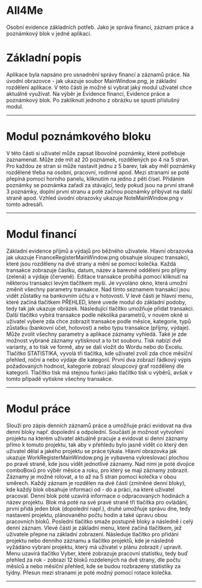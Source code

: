 # All4Me
Osobní evidence základních potřeb. Jako je správa financí, záznam práce a poznámkový blok v jedné aplikaci.
# Základní popis
Aplikace byla napsáno pro usnadnění správy financí a záznamů práce. Na úvodní obrazovce - jak ukazuje soubor MainWindow.png, je základní    rozdělení aplikace. V této části je možné si vybrat jaký modul uživatel chce aktuálně využívat. Na výběr je Evidence financí, Evidence      práce a poznámkový blok. Po zakliknutí jednoho z obrázku se spustí příslušný modul.
*****************************************************************************************************************************************
# Modul poznámkového bloku
V této části si uživatel může zapsat libovolné poznámky, které potřebuje zaznamenat. Může zde mít až 20 poznámek, rozdělených po 4 na 5 stran. Pro každou ze stran si může nastavit jednu z 5 barev, tak aby měl poznámky rozdělené třeba na osobní, pracovní, rodinné apod. Mezi stranami se poté přepíná pomocí horního panelu, kliknutím na jedno z pěti čísel. Přidáním poznámky se poznámka zařadí za stávající, tedy pokud jsou na první straně 3 poznámky, doplní první stranu a poté začnou poznámky přibývat na další straně apod. Vzhled úvodní obrazovky ukazuje NoteMainWindow.png v tomto adresáři.
*****************************************************************************************************************************************
# Modul financí
Základní evidence příjmů a výdajů pro běžného uživatele. Hlavní obrazovka jak ukazuje FinanceRegisterMainWindow.png obsahuje sloupec transakcí, které jsou rozděleny na dvě strany a mění se pomocí kolečka. Každá transakce zobrazuje částku, datum, název a barevné oddělení pro příjmy (zelená) a výdaje (červené). Editace transakce probíhá pomocí kliknutí na některou transakci levým tlačítkem myši. Je vyvoláno okno, která umožní změnit všechny parametry transakce. Nad tímto seznamem transakcí jsou vidět zůstatky na bankovním účtu a v hotovosti. V levé části je hlavní menu, které začíná tlačítkem PŘEHLED, které uvede modul do základní podoby, tedy tak jak ukazuje obrázek. Následující tlačítko umožňuje přidat transakci. Další tlačítko vybírá transakce podle několika parametrů, v novém okně si uživatel vybere zda chce zobrazit transakce podle měsíce, kategorie, typů zůstatku (bankovní účet, hotovost) a nebo typu transakce (příjmy, výdaje). Může zvolit všechny parametry a aplikace záznamy vyhledá. Také je zde možnost vybrané záznamy vytisknout a to txt souboru. Tisk nabízí dvě varianty, a to tisk ve formě, aby se dali vložit do Wordu nebo do Excelu. Tlačítko STATISTIKA, vyvolá tři tlačítka, kde uživatel zvolí zda chce měsíční přehled, roční a nebo výdaje dle kategorií. První dva zobrazí řádkový výpis požadovaných hodnost, kategorie zobrazí sloupcový graf rozdělený dle kategorií. Tlačítko tisk má stejnou funkci jako tlačítko tisk u výběrů, avšak v tomto případě vytiskne všechny transakce. 
*****************************************************************************************************************************************
# Modul práce
Slouží pro zápis denních záznamů práce a umožňuje práci evidovat na dva denní bloky např. dopolední a odpolední. Součástí je možnost vytvoření projektu na kterém uživatel aktuálně pracuje a evidovat si denní záznamy přímo k tomuto projektu, tak aby v přehledu bylo jasně vidět co který den uživatel dělal a jakého projektu se práce týkala. Hlavní obrazovka jak ukazuje WorkRegisterMainWindow.png je vybavena vykreslovací plochou po pravé straně, kde jsou vidět jednotlivé záznamy. Nad nimi je poté dvojice comboBoxů pro výběr měsíce a roku, pro který se mají záznamy zobrazit. Záznamy je možné rolovat, a to až na 5 stran pomocí kolečka v obou směrech. Každý záznam je rozdělen na dvé částí (zmíněné denní bloky), kde každý blok obsahuje informaci od - do a práci, na které uživatel pracoval. Denní blok poté uzavírá informace o odpracovaných hodinách a název projektu. Blok má poté na své pravé straně tří tlačítka pro ovládání, první přidá jeden blok (dopolední např.), druhé umožňuje správu dne, tedy nastavení projektu, plánovaného počtu hodin a také úpravu obou pracovních bloků. Poslední tlačítko smaže postupně bloky a následně i celý denní záznam. Vlevé části je základní menu, které začíná tlačítkem, jež uživatele přepne na základní zobrazení. Následuje tlačítko pro přidání projektu nebo denního záznamu a tlačítko projektů, kde je následně vyžádáno vybraní projektu, který má uživatel v plánu zobrazit / upravit. Menu uzavírá tlačítko Vyber, které zobrazuje pracovní statistku, tedy buď přehled za rok - zobrazí 12 bloků rozdelených na dvě strany, dle počtu měsíců a nebo měsíční přehled, kde se budou rozbrazeny statistiky za týdny. Přesun mezi stranami je poté možný pomocí rotace kolečka. 
*****************************************************************************************************************************************
